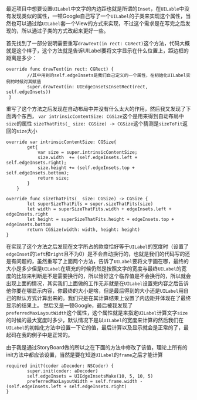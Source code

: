 最近项目中想要设置`UILabel`中文字的内边距也就是所谓的`Inset`，在`UILable`中没有发现类似的属性，一顿Google自己写了一个`UILabel`的子类来实现这个属性，当然也可以通过给`UILabel`套一个View的方式来实现，不过这个需求是在写完之后发现的，所以通过子类的方式改起来更好一些。

首先找到了一部分说明需要重写`drawText(in rect: CGRect)`这个方法，代码大概就是这个样子，这个方法就是告诉UILabel要将文字显示在什么位置上，距边框的距离是多少：
```
override func drawText(in rect: CGRect) {
        //其中用到的self.edgeInsets是我们自己定义的一个属性，在初始化UILabel实例的时候对其赋值
        super.drawText(in: UIEdgeInsetsInsetRect(rect, self.edgeInsets))
 }
```

重写了这个方法之后发现在自动布局中并没有什么太大的作用，然后我又发现了下面两个东西，
`var intrinsicContentSize: CGSize`这个是用来得到自动布局中`size`的属性
`sizeThatFits(_ size: CGSize) -> CGSize`这个猜测是`sizeToFit`返回的`size`大小
```
override var intrinsicContentSize: CGSize{
        get{
            var size = super.intrinsicContentSize;
            size.width  += (self.edgeInsets.left + self.edgeInsets.right);
            size.height += (self.edgeInsets.top + self.edgeInsets.bottom);
            return size;
        }
    }

override func sizeThatFits(_ size: CGSize) -> CGSize {
        let superSizeThatFits = super.sizeThatFits(size)
        let width = superSizeThatFits.width + edgeInsets.left + edgeInsets.right
        let height = superSizeThatFits.height + edgeInsets.top + edgeInsets.bottom
        return CGSize(width: width, height: height)
}

```

在实现了这个方法之后发现在文字所占的款度恰好等于`UILabel`的宽度时（设置了`edgeInset`的`left`和`right`且不为0）是不会自动换行的，也就是我们的代码写的还是有问题的，虽然重写了上面两个方法，告诉了`UILabel`要将文字画在哪，最终的大小是多少但是`UILabel`在填充的时候仍然是按照文字的宽度与最终`UILabel`的宽度的比较来判断是不是需要换行的，所以恰好这个临界值是不会换行的，所以就会出现上面的情况，其实我们上面做的工作无非就是在`UILabel`设置完内容之后告诉他你要在哪显示内容，你最终的大小是啥，但是最后得到的大小还是`UILabel`用自己的默认方式计算出来的。我们只是在其计算结果上设置了内边距并体现在了最终显示的结果上。
然后又是一顿Google，最后被我发现了`preferredMaxLayoutWidth`这个属性，这个属性就是来指定`UILabel`计算文字`size`的时候的最大宽度时多少，默认情况下是以`UILabel`的宽度来计算的然后我们在`UILabel`的初始化方法中设置一下它的值，最后计算以及显示就会是正常的了，最起码在我的例子中是正常的。

由于我是通过StoryBoard做的所以之在下面的方法中修改了该值，理论上所有的init方法中都应该设置，当然是要在知道`UILabel`的`frame`之后才能计算
```
required init?(coder aDecoder: NSCoder) {
        super.init(coder: aDecoder)
        self.edgeInsets = UIEdgeInsetsMake(10, 5, 10, 5)
        preferredMaxLayoutWidth = self.frame.width - (self.edgeInsets.left + self.edgeInsets.right)
}
```

